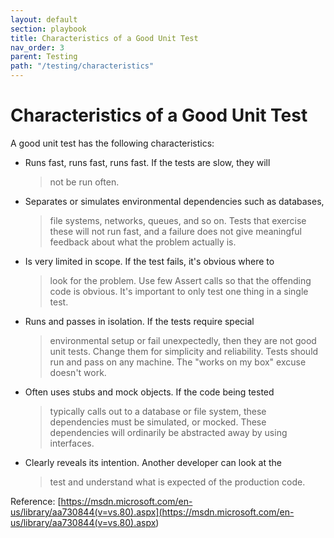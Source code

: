 ```yaml
---
layout: default
section: playbook
title: Characteristics of a Good Unit Test
nav_order: 3
parent: Testing
path: "/testing/characteristics"
---
```


# Characteristics of a Good Unit Test

A good unit test has the following characteristics:

- Runs fast, runs fast, runs fast. If the tests are slow, they will

  > not be run often.

- Separates or simulates environmental dependencies such as databases,

  > file systems, networks, queues, and so on. Tests that exercise
  > these will not run fast, and a failure does not give meaningful
  > feedback about what the problem actually is.

- Is very limited in scope. If the test fails, it\'s obvious where to

  > look for the problem. Use few Assert calls so that the offending
  > code is obvious. It\'s important to only test one thing in a
  > single test.

- Runs and passes in isolation. If the tests require special

  > environmental setup or fail unexpectedly, then they are not good
  > unit tests. Change them for simplicity and reliability. Tests
  > should run and pass on any machine. The \"works on my box\" excuse
  > doesn\'t work.

- Often uses stubs and mock objects. If the code being tested

  > typically calls out to a database or file system, these
  > dependencies must be simulated, or mocked. These dependencies will
  > ordinarily be abstracted away by using interfaces.

- Clearly reveals its intention. Another developer can look at the
  > test and understand what is expected of the production code.

Reference:
[https://msdn.microsoft.com/en-us/library/aa730844(v=vs.80).aspx](<https://msdn.microsoft.com/en-us/library/aa730844(v=vs.80).aspx>)
